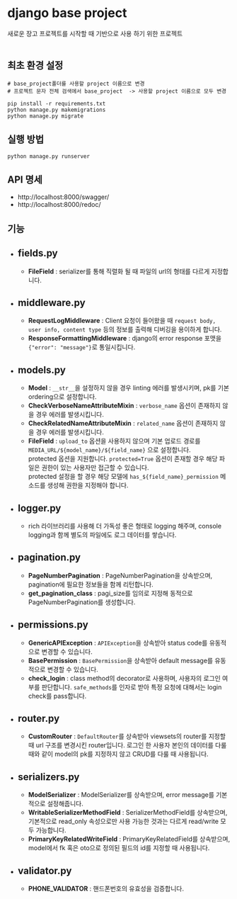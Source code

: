# django base project<br>
새로운 장고 프로젝트를 시작할 때 기반으로 사용 하기 위한 프로젝트 <br><br>

## 최초 환경 설정
```shell
# base_project폴더를 사용할 project 이름으로 변경
# 프로젝트 문자 전체 검색에서 base_project  -> 사용할 project 이름으로 모두 변경

pip install -r requirements.txt
python manage.py makemigrations
python manage.py migrate
```

## 실행 방법
```shell
python manage.py runserver
```

## API 명세
 * http://localhost:8000/swagger/
 * http://localhost:8000/redoc/

## 기능
* ## fields.py
  * **FileField** : serializer를 통해 직렬화 될 때 파일의 url의 형태를 다르게 지정합니다.

* ## middleware.py
  * **RequestLogMiddleware** : Client 요청이 들어왔을 때 `request body, user info, content type` 등의 정보를 출력해 디버깅을 용이하게 합니다.
  * **ResponseFormattingMiddleware** : django의 error response 포맷을 `{"error": "message"}`로 통일시킵니다.

* ## models.py
  * **Model** : `__str__`을 설정하지 않을 경우 linting 에러를 발생시키며, pk를 기본 ordering으로 설정합니다.
  * **CheckVerboseNameAttributeMixin** : `verbose_name` 옵션이 존재하지 않을 경우 에러를 발생시킵니다.
  * **CheckRelatedNameAttributeMixin** : `related_name` 옵션이 존재하지 않을 경우 에러를 발생시킵니다.
  * **FileField** : `upload_to` 옵션을 사용하지 않으며 기본 업로드 경로를 `MEDIA_URL/${model_name}/${field_name}` 으로 설정합니다. <br>
  protected 옵션을 지원합니다. `protected=True` 옵션이 존재할 경우 해당 파일은 권한이 있는 사용자만 접근할 수 있습니다. <br>
  protected 설정을 할 경우 해당 모델에 `has_${field_name}_permission` 메소드를 생성해 권한을 지정해야 합니다.

* ## logger.py
  * rich 라이브러리를 사용해 더 가독성 좋은 형태로 logging 해주며, console logging과 함께 별도의 파일에도 로그 데이터를 쌓습니다.

* ## pagination.py
  * **PageNumberPagination** : PageNumberPagination을 상속받으며, pagination에 필요한 정보들을 함께 리턴합니다.
  * **get_pagination_class** : pagi_size를 임의로 지정해 동적으로 PageNumberPagination를 생성합니다.

* ## permissions.py
  * **GenericAPIException** : `APIException`을 상속받아 status code를 유동적으로 변경할 수 있습니다.
  * **BasePermission** : `BasePermission`을 상속받아 default message를 유동적으로 변경할 수 있습니다.
  * **check_login** : class method의 decorator로 사용하며, 사용자의 로그인 여부를 판단합니다. `safe_methods`를 인자로 받아 특정 요청에 대해서는 login check를 pass합니다.

* ## router.py
  * **CustomRouter** : `DefaultRouter`를 상속받아 viewsets의 router를 지정할 때 url 구조를 변경시킨 router입니다. 로그인 한 사용자 본인의 데이터를 다룰 때와 같이 model의 pk를 지정하지 않고 CRUD를 다룰 때 사용됩니다.
  
* ## serializers.py
  * **ModelSerializer** : ModelSerializer를 상속받으며, error message를 기본적으로 설정해줍니다.
  * **WritableSerializerMethodField** : SerializerMethodField를 상속받으며, 기본적으로 read_only 속성으로만 사용 가능한 것과는 다르게 read/write 모두 가능합니다.
  * **PrimaryKeyRelatedWriteField** : PrimaryKeyRelatedField를 상속받으며, model에서 fk 혹은 oto으로 정의된 필드의 id를 지정할 때 사용됩니다.

* ## validator.py
  * **PHONE_VALIDATOR** : 핸드폰번호의 유효성을 검증합니다.

